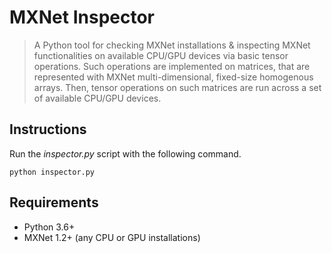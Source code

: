 # MXNet Inspector
> A Python tool for checking MXNet installations & inspecting MXNet functionalities on available CPU/GPU devices via basic tensor operations. Such operations are implemented on matrices, that are represented with MXNet multi-dimensional, fixed-size homogenous arrays. Then, tensor operations on such matrices are run across a set of available CPU/GPU devices.

## Instructions
Run the *inspector.py* script with the following command.
```
python inspector.py
```

## Requirements
* Python 3.6+
* MXNet 1.2+ (any CPU or GPU installations)
